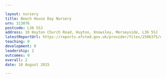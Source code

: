 ```yaml
---

layout: nursery
title: Beech House Day Nursery
urn: 313076
postcode: L36 5SJ
address: 10 Huyton Church Road, Huyton, Knowsley, Merseyside, L36 5SJ
latestReportUrl: https://reports.ofsted.gov.uk/provider/files/2506375/urn/313076.pdf
teaching: 0
development: 0
leadership: 2
outcomes: 0
overall: 2
date: 10 August 2015

---
```

